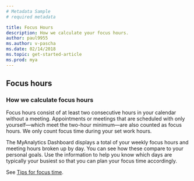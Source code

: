 ```yaml
---
# Metadata Sample
# required metadata

title: Focus Hours
description: How we calculate your focus hours. 
author: paul9955
ms.author: v-pascha
ms.date: 02/14/2018
ms.topic: get-started-article
ms.prod: mya
---
```


## Focus hours

### How we calculate focus hours

Focus hours consist of at least two consecutive hours in your calendar without a meeting. Appointments or meetings that are scheduled with only yourself—which meet the two-hour minimum—are also counted as focus hours. We only count focus time during your set work hours.

The MyAnalytics Dashboard displays a total of your weekly focus hours and meeting hours broken up by day. You can see how these compare to your personal goals. Use the information to help you know which days are typically your busiest so that you can plan your focus time accordingly.

See [Tips for focus time](../../Overview/Tips.md#tips-for-focus-time).
